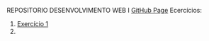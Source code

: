 REPOSITORIO DESENVOLVIMENTO WEB I
[GitHub Page](https://lucianobruno1.github.io/DSWI/)
Ecercícios:
  <ol>
      <li>
        <a href="https://eduardo-j-s.github.io/DSWI/Exercicio1/pages/home.html">Exercício 1</a>
      </li>
      <li>
